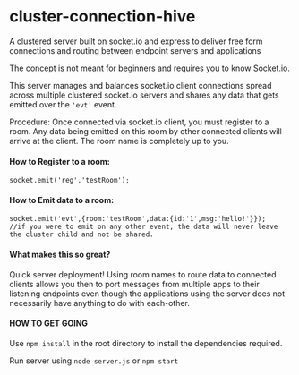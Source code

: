 # cluster-connection-hive
A clustered server built on socket.io and express to deliver free form connections and routing between endpoint servers and applications

The concept is not meant for beginners and requires you to know Socket.io.

This server manages and balances socket.io client connections spread across multiple clustered socket.io servers and shares any data that gets emitted over the `'evt'` event. 

Procedure:
Once connected via socket.io client, you must register to a room. Any data being emitted on this room by other connected clients will arrive at the client. The room name is completely up to you. 
#### How to Register to a room:

    socket.emit('reg','testRoom');

#### How to Emit data to a room:

    socket.emit('evt',{room:'testRoom',data:{id:'1',msg:'hello!'}});
    //if you were to emit on any other event, the data will never leave the cluster child and not be shared.

#### What makes this so great?
Quick server deployment! Using room names to route data to connected clients allows you then to port messages from multiple apps to their listening endpoints even though the applications using the server does not necessarily have anything to do with each-other. 

#### HOW TO GET GOING

Use `npm install`  in the root directory to install the dependencies required.

Run server using `node server.js` or `npm start`
